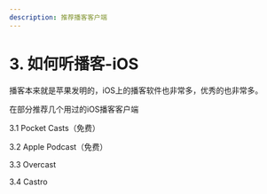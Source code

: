 ```yaml
---
description: 推荐播客客户端
---
```


# 3. 如何听播客-iOS

播客本来就是苹果发明的，iOS上的播客软件也非常多，优秀的也非常多。

在部分推荐几个用过的iOS播客客户端

3.1 Pocket Casts（免费）

3.2 Apple Podcast（免费）

3.3 Overcast

3.4 Castro



